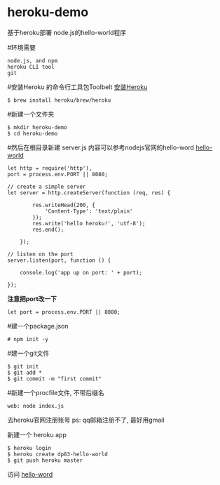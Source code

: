 # heroku-demo
基于heroku部署
node.js的hello-world程序

#环境需要
```
node.js, and npm
heroku CLI tool
git
```
#安装Heroku 的命令行工具包Toolbelt
[安装Heroku](https://devcenter.heroku.com/articles/getting-started-with-nodejs#set-up)
```
$ brew install heroku/brew/heroku
```

#新建一个文件夹
```
$ mkdir heroku-demo
$ cd heroku-demo
```
#然后在根目录新建 server.js
内容可以参考nodejs官网的hello-word
[hello-world](http://nodejs.cn/api/synopsis.html#synopsis_example)
```
let http = require('http'),
port = process.env.PORT || 8080;
 
// create a simple server
let server = http.createServer(function (req, res) {
 
        res.writeHead(200, {
            'Content-Type': 'text/plain'
        });
        res.write('hello heroku!', 'utf-8');
        res.end();
 
    });
 
// listen on the port
server.listen(port, function () {
 
    console.log('app up on port: ' + port);
 
});
```
**注意把port改一下**
```
let port = process.env.PORT || 8080;
```

#建一个package.json
```
# npm init -y
```

#建一个git文件
```
$ git init
$ git add *
$ git commit -m "first commit"
```
#新建一个procfile文件, 不带后缀名
```
web: node index.js
```

去heroku官网注册账号
ps: qq邮箱注册不了, 最好用gmail

新建一个 heroku app
```
$ heroku login
$ heroku create dp83-hello-world
$ git push heroku master
```
访问
[hello-word](https://polar-savannah-78927.herokuapp.com/)
